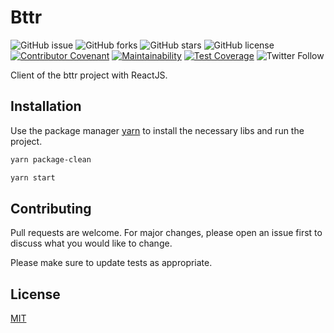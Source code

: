 # Bttr

![GitHub issue](https://img.shields.io/github/issues/faelfer/bttr-client-react)
![GitHub forks](https://img.shields.io/github/forks/faelfer/bttr-client-react)
![GitHub stars](https://img.shields.io/github/stars/faelfer/bttr-client-react)
![GitHub license](https://img.shields.io/github/license/faelfer/bttr-client-react)
[![Contributor Covenant](https://img.shields.io/badge/Contributor%20Covenant-v2.0%20adopted-ff69b4.svg)](CODE_OF_CONDUCT.md)
[![Maintainability](https://api.codeclimate.com/v1/badges/0543d3fafe54ce417928/maintainability)](https://codeclimate.com/github/faelfer/bttr-client-react/maintainability)
[![Test Coverage](https://api.codeclimate.com/v1/badges/0543d3fafe54ce417928/test_coverage)](https://codeclimate.com/github/faelfer/bttr-client-react/test_coverage)
![Twitter Follow](https://img.shields.io/twitter/follow/fael_fer)

Client of the bttr project with ReactJS.

## Installation

Use the package manager [yarn](https://yarnpkg.com/en/) to install the necessary libs and run the project.

```bash
yarn package-clean
```

```bash
yarn start
```

## Contributing

Pull requests are welcome. For major changes, please open an issue first to discuss what you would like to change.

Please make sure to update tests as appropriate.

## License

[MIT](https://choosealicense.com/licenses/mit/)
